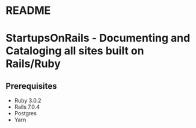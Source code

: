 # README 

# StartupsOnRails - Documenting and Cataloging all sites built on Rails/Ruby

## Prerequisites

- Ruby 3.0.2
- Rails 7.0.4
- Postgres
- Yarn

